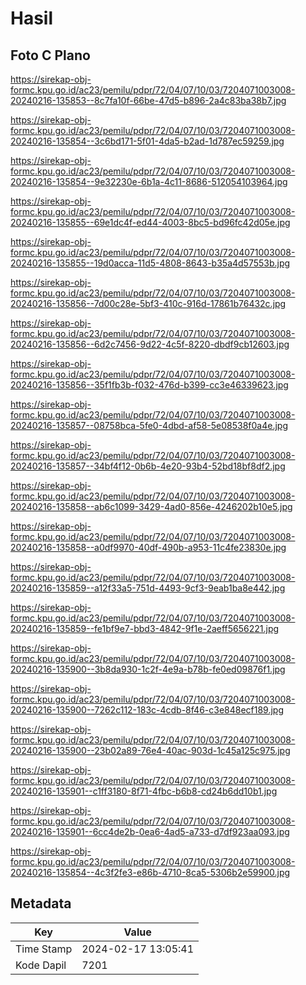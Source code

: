 # Hasil

## Foto C Plano

https://sirekap-obj-formc.kpu.go.id/ac23/pemilu/pdpr/72/04/07/10/03/7204071003008-20240216-135853--8c7fa10f-66be-47d5-b896-2a4c83ba38b7.jpg

https://sirekap-obj-formc.kpu.go.id/ac23/pemilu/pdpr/72/04/07/10/03/7204071003008-20240216-135854--3c6bd171-5f01-4da5-b2ad-1d787ec59259.jpg

https://sirekap-obj-formc.kpu.go.id/ac23/pemilu/pdpr/72/04/07/10/03/7204071003008-20240216-135854--9e32230e-6b1a-4c11-8686-512054103964.jpg

https://sirekap-obj-formc.kpu.go.id/ac23/pemilu/pdpr/72/04/07/10/03/7204071003008-20240216-135855--69e1dc4f-ed44-4003-8bc5-bd96fc42d05e.jpg

https://sirekap-obj-formc.kpu.go.id/ac23/pemilu/pdpr/72/04/07/10/03/7204071003008-20240216-135855--19d0acca-11d5-4808-8643-b35a4d57553b.jpg

https://sirekap-obj-formc.kpu.go.id/ac23/pemilu/pdpr/72/04/07/10/03/7204071003008-20240216-135856--7d00c28e-5bf3-410c-916d-17861b76432c.jpg

https://sirekap-obj-formc.kpu.go.id/ac23/pemilu/pdpr/72/04/07/10/03/7204071003008-20240216-135856--6d2c7456-9d22-4c5f-8220-dbdf9cb12603.jpg

https://sirekap-obj-formc.kpu.go.id/ac23/pemilu/pdpr/72/04/07/10/03/7204071003008-20240216-135856--35f1fb3b-f032-476d-b399-cc3e46339623.jpg

https://sirekap-obj-formc.kpu.go.id/ac23/pemilu/pdpr/72/04/07/10/03/7204071003008-20240216-135857--08758bca-5fe0-4dbd-af58-5e08538f0a4e.jpg

https://sirekap-obj-formc.kpu.go.id/ac23/pemilu/pdpr/72/04/07/10/03/7204071003008-20240216-135857--34bf4f12-0b6b-4e20-93b4-52bd18bf8df2.jpg

https://sirekap-obj-formc.kpu.go.id/ac23/pemilu/pdpr/72/04/07/10/03/7204071003008-20240216-135858--ab6c1099-3429-4ad0-856e-4246202b10e5.jpg

https://sirekap-obj-formc.kpu.go.id/ac23/pemilu/pdpr/72/04/07/10/03/7204071003008-20240216-135858--a0df9970-40df-490b-a953-11c4fe23830e.jpg

https://sirekap-obj-formc.kpu.go.id/ac23/pemilu/pdpr/72/04/07/10/03/7204071003008-20240216-135859--a12f33a5-751d-4493-9cf3-9eab1ba8e442.jpg

https://sirekap-obj-formc.kpu.go.id/ac23/pemilu/pdpr/72/04/07/10/03/7204071003008-20240216-135859--fe1bf9e7-bbd3-4842-9f1e-2aeff5656221.jpg

https://sirekap-obj-formc.kpu.go.id/ac23/pemilu/pdpr/72/04/07/10/03/7204071003008-20240216-135900--3b8da930-1c2f-4e9a-b78b-fe0ed09876f1.jpg

https://sirekap-obj-formc.kpu.go.id/ac23/pemilu/pdpr/72/04/07/10/03/7204071003008-20240216-135900--7262c112-183c-4cdb-8f46-c3e848ecf189.jpg

https://sirekap-obj-formc.kpu.go.id/ac23/pemilu/pdpr/72/04/07/10/03/7204071003008-20240216-135900--23b02a89-76e4-40ac-903d-1c45a125c975.jpg

https://sirekap-obj-formc.kpu.go.id/ac23/pemilu/pdpr/72/04/07/10/03/7204071003008-20240216-135901--c1ff3180-8f71-4fbc-b6b8-cd24b6dd10b1.jpg

https://sirekap-obj-formc.kpu.go.id/ac23/pemilu/pdpr/72/04/07/10/03/7204071003008-20240216-135901--6cc4de2b-0ea6-4ad5-a733-d7df923aa093.jpg

https://sirekap-obj-formc.kpu.go.id/ac23/pemilu/pdpr/72/04/07/10/03/7204071003008-20240216-135854--4c3f2fe3-e86b-4710-8ca5-5306b2e59900.jpg


## Metadata

| Key        | Value               |
| ---------- | ------------------- |
| Time Stamp | 2024-02-17 13:05:41 |
| Kode Dapil | 7201                |



